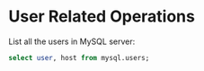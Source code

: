 # User Related Operations

List all the users in MySQL server:

  ```sql
select user, host from mysql.users;
  ```

